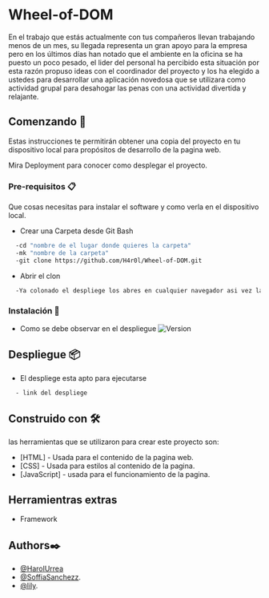 # Wheel-of-DOM
En el trabajo que estás actualmente con tus compañeros llevan trabajando menos de un mes, su llegada representa un gran apoyo para la empresa pero en los últimos días han notado que el ambiente en la oficina se ha puesto un poco pesado, el lider del personal ha percibido esta situación por esta razón propuso ideas con el coordinador del proyecto y los ha elegido a ustedes para desarrollar una aplicación novedosa que se utilizara como actividad grupal para desahogar las penas con una actividad divertida y relajante.

## Comenzando 🚀

Estas instrucciones te permitirán obtener una copia del proyecto en tu dispositivo local para propósitos de desarrollo de la pagina web.

Mira Deployment para conocer como desplegar el proyecto.

### Pre-requisitos 📋

Que cosas necesitas para instalar el software y como verla en el dispositivo local.

- Crear una Carpeta desde Git Bash

```bash
  -cd "nombre de el lugar donde quieres la carpeta"
  -mk "nombre de la carpeta"
  -git clone https://github.com/H4r0l/Wheel-of-DOM.git
```
- Abrir el clon

```bash
  -Ya colonado el despliege los abres en cualquier navegador asi vez la pagina web finalizada.
```
### Instalación 🔧

- Como se debe observar en el despliegue
![Version]()


## Despliegue 📦

- El despliege esta apto para ejecutarse 
```bash
  - link del despliege
```

## Construido con 🛠️

las herramientas que se utilizaron para crear este proyecto son:

- [HTML] - Usada para el contenido de la pagina web.
- [CSS] - Usada para estilos al contenido de la pagina.
- [JavaScript] - usada para el funcionamiento de la pagina.

## Herramientras extras
- Framework


## Authors✒️
- [@HarolUrrea](https://github.com/H4r0l)
- [@SoffiaSanchezz](https://github.com/SoffiaSanchezz).
- [@lily]().
